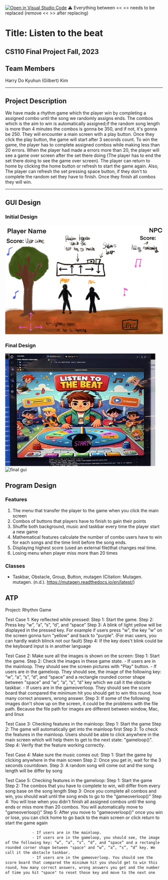 [![Open in Visual Studio Code](https://classroom.github.com/assets/open-in-vscode-718a45dd9cf7e7f842a935f5ebbe5719a5e09af4491e668f4dbf3b35d5cca122.svg)](https://classroom.github.com/online_ide?assignment_repo_id=12803345&assignment_repo_type=AssignmentRepo)
:warning: Everything between << >> needs to be replaced (remove << >> after replacing)

# Title: Listen to the beat

## CS110 Final Project Fall, 2023

## Team Members

Harry Do
Kyuhun (Gilbert) Kim

---

## Project Description

We have made a rhythm game which the player win by completing a assigned combo until the song we randomly assigns ends. The combos which is the aim to win is automatically assigned;if the random song length is more than 4 minutes the combos is gonna be 350, and if not, it's gonna be 250. They will encounter a main screen with a play button. Once they click the play button, the game will start after 3 seconds count. To win the game, the player has to complete assigned combos while making less than 20 errors. When the player had made a errors more than 20, the player will see a game over screen after the set there doing (The player has to end the set there doing to see the game over screen). The player can return to home by clicking the home button or refresh to start the game again. Also, The player can refresh the set pressing space button, if they don't to complete the random set they have to finish. Once they finish all combos they will win.

---

## GUI Design

### Initial Design

![initial gui](assets/gui.jpg)

### Final Design

![final gui](assets/final_gui1.jpeg)
![final gui](assets.final_gui2.jpeg)

## Program Design

### Features

1. The menu that transfer the player to the game when you click the main screen
2. Combos of buttons that players have to finish to gain their points
3. Shuffle both background, music and taskbar every time the player start a new game
4. Mathematical features calculate the number of combo users have to win for each songs and the time limit before the song ends.
5. Displaying highest score (used an external file)that changes real time.
6. Losing menu when player miss more than 20 times

### Classes

- Taskbar, Obstacle, Group, Button, mutagen (Citation: Mutagen. mutagen. (n.d.). https://mutagen.readthedocs.io/en/latest/)

## ATP

Project: Rhythm Game

Test Case 1: Key reflected while pressed:
Step 1: Start the game.
Step 2: Press key “w”, “a”, “s”, “d”, and “space”
Step 3: A blink of light yellow will be displayed in the pressed key. For example if users press "w", the key "w" on the screen gonna turn "yellow" and back to "purple". (For mac users, you can hardly watch blinck not our fault)
Step 4: If the key does't blink could be the keyboard input is in another language

Test Case 2: Make sure all the images is shown on the screen:
Step 1: Start the game.
Step 2: Check the images in these game state. - If users are in the mainloop. They should see the screen pictures with "Play" button. - If users are in the gameloop. They should see, the image of the following key: “w”, “a”, “s”, “d”, and “space” and a rectangle rounded corner shape between "space" and “w”, “a”, “s”, “d” key which we call it the obstacle taskbar. - If users are in the gameoverloop. They should see the score board that compared the minimum hit you should get to win this round, how many correct answers, wrong answer.
Step 3: If some of the following images don't show up on the screen, it could be the problems with the file path. Because the file path for images are different between window, Mac, and linux

Test Case 3: Checking features in the mainloop:
Step 1: Start the game
Step 2: The game will automatically get into the mainloop first
Step 3: To check the features in the mainloop. Users should be able to click anywhere in the main screen which will help them to get to the next state: "gameloop()".
Step 4: Verify that the feature working correctly.

Test Case 4: Make sure the music comes out:
Step 1: Start the game by clicking anywhere in the main screen
Step 2: Once you get in, wait for the 3 seconds countdown.
Step 3: A random song will come out and the song length will be differ by song

Test Case 5: Checking features in the gameloop:
Step 1: Start the game
Step 2: The combos that you have to complete to win, will differ from every song base on the song length
Step 3: Once you complete all combos and win, you should wait until the song ends to go to the "gameoverloop()"
Step 4: You will lose when you didn't finish all assigned combos until the song ends or miss more than 20 combos. You will automatically move to "gameoverloop()"
Step 5: After you move to "gameoverloop()" once you win or lose, you can click home to go back to the main screen or click return to start the game again

                - If users are in the mainloop.
                - If users are in the gameloop, you should see, the image of the following key: “w”, “a”, “s”, “d”, and “space” and a rectangle rounded corner shape between "space" and “w”, “a”, “s”, “d” key. We call it the obstacle taskbar.
                - If users are in the gameoverloop. You should see the score board that compared the minimum hit you should get to win this round, how many correct answers, wrong answers you get and the number of time you hit "space" to reset those key and move to the next one
